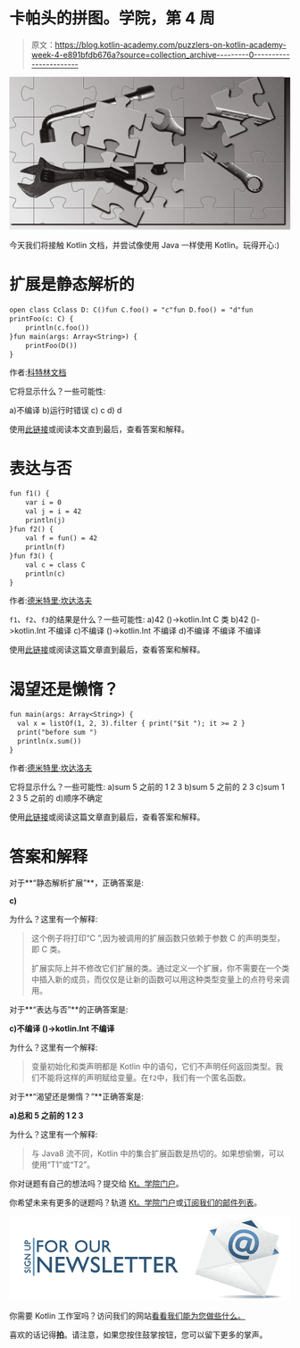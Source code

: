 # 卡帕头的拼图。学院，第 4 周

> 原文：<https://blog.kotlin-academy.com/puzzlers-on-kotlin-academy-week-4-e891bfdb676a?source=collection_archive---------0----------------------->

![](img/a01a89e542bcc8d7433e587d066d2523.png)

今天我们将接触 Kotlin 文档，并尝试像使用 Java 一样使用 Kotlin。玩得开心:)

# 扩展是静态解析的

```
open class Cclass D: C()fun C.foo() = "c"fun D.foo() = "d"fun printFoo(c: C) {
    println(c.foo())
}fun main(args: Array<String>) {
    printFoo(D())
}
```

作者:[科特林文档](https://kotlinlang.org/docs/reference/extensions.html#extensions-are-resolved-statically)

它将显示什么？一些可能性:

a)不编译
b)运行时错误
c) c
d) d

使用[此链接](http://portal.kotlin-academy.com/#/?tag=puzzler-46)或阅读本文直到最后，查看答案和解释。

# 表达与否

```
fun f1() {
    var i = 0
    val j = i = 42
    println(j)
}fun f2() {
    val f = fun() = 42
    println(f)
}fun f3() {
    val c = class C
    println(c)
}
```

作者:[德米特里·坎达洛夫](https://github.com/dkandalov/kotlin-puzzlers/blob/master/puzzlers/4-expression-or-not.kts)

`f1`、`f2`、`f3`的结果是什么？一些可能性:
a)42
()->kotlin.Int
C 类
b)42
()->kotlin.Int
不编译
c)不编译
()->kotlin.Int
不编译
d)不编译
不编译
不编译

使用[此链接](http://portal.kotlin-academy.com/#/?tag=puzzler-43)或阅读这篇文章直到最后，查看答案和解释。

# 渴望还是懒惰？

```
fun main(args: Array<String>) {
  val x = listOf(1, 2, 3).filter { print("$it "); it >= 2 }
  print("before sum ")
  println(x.sum())
}
```

作者:[德米特里·坎达洛夫](https://github.com/dkandalov/kotlin-puzzlers/blob/master/puzzlers/3-return-return.kts)

它将显示什么？一些可能性:
a)sum 5
之前的 1 2 3 b)sum 5
之前的 2 3 c)sum 1 2 3 5
之前的 d)顺序不确定

使用[此链接](http://portal.kotlin-academy.com/#/?tag=puzzler-47)或阅读这篇文章直到最后，查看答案和解释。

# 答案和解释

对于**“静态解析扩展”**，正确答案是:

**c)**

为什么？这里有一个解释:

> 这个例子将打印“C ”,因为被调用的扩展函数只依赖于参数 C 的声明类型，即 C 类。
> 
> 扩展实际上并不修改它们扩展的类。通过定义一个扩展，你不需要在一个类中插入新的成员，而仅仅是让新的函数可以用这种类型变量上的点符号来调用。

对于**“表达与否”**的正确答案是:

**c)不编译
()->kotlin.Int
不编译**

为什么？这里有一个解释:

> 变量初始化和类声明都是 Kotlin 中的语句，它们不声明任何返回类型。我们不能将这样的声明赋给变量。在`f2`中，我们有一个匿名函数。

对于**“渴望还是懒惰？”**正确答案是:

**a)总和 5 之前的 1 2 3**

为什么？这里有一个解释:

> 与 Java8 流不同，Kotlin 中的集合扩展函数是热切的。如果想偷懒，可以使用“T1”或“T2”。

你对谜题有自己的想法吗？提交给 [Kt。学院门户](http://portal.kotlin-academy.com/#/)。

你希望未来有更多的谜题吗？轨道 [Kt。学院门户](http://portal.kotlin-academy.com/#/)或[订阅我们的邮件列表](https://kotlin-academy.us17.list-manage.com/subscribe?u=5d3a48e1893758cb5be5c2919&id=d2ba84960a)。

[![](img/5ce68714efe3efc036e06786166954ff.png)](http://eepurl.com/diMmGv)

你需要 Kotlin 工作室吗？访问我们的网站[看看我们能为您做些什么。](https://www.kt.academy/)

喜欢的话记得**拍**。请注意，如果您按住鼓掌按钮，您可以留下更多的掌声。